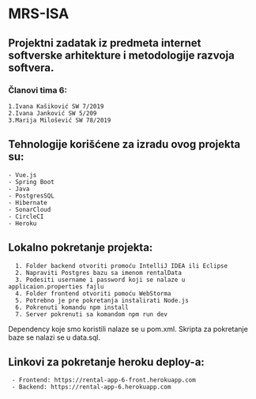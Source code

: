 # MRS-ISA

## Projektni zadatak iz predmeta internet softverske arhitekture i metodologije razvoja softvera.

### Članovi tima 6:
  
    1.Ivana Kašiković SW 7/2019
    2.Ivana Janković SW 5/209
    3.Marija Milošević SW 78/2019
   
## Tehnologije korišćene za izradu ovog projekta su:
    
    - Vue.js
    - Spring Boot
    - Java
    - PostgresSQL
    - Hibernate
    - SonarCloud
    - CircleCI
    - Heroku
    
    
## Lokalno pokretanje projekta:

      1. Folder backend otvoriti promoću IntelliJ IDEA ili Eclipse
      2. Napraviti Postgres bazu sa imenom rentalData
      3. Podesiti username i password koji se nalaze u applicaion.properties fajlu
      4. Folder frontend otvoriti pomoću WebStorma
      5. Potrebno je pre pokretanja instalirati Node.js
      6. Pokrenuti komandu npm install
      7. Server pokrenuti sa komandom npm run dev
      
Dependency koje smo koristili nalaze se u pom.xml.
Skripta za pokretanje baze se nalazi se u data.sql.
 
    
## Linkovi za pokretanje heroku deploy-a:

     - Frontend: https://rental-app-6-front.herokuapp.com
     - Backend: https://rental-app-6.herokuapp.com
     
  
